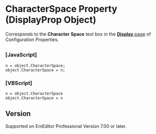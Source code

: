 # CharacterSpace Property (DisplayProp Object)

Corresponds to the **Character**
**Space** text box in the
[**Display** page](../../dlg/properties/display/index) of Configuration Properties.

## 

### \[JavaScript\]

```
n = object.CharacterSpace;
object.CharacterSpace = n;
```

### \[VBScript\]

```
n = object.CharacterSpace
object.CharacterSpace = n
```

## Version

Supported on EmEditor Professional Version 7.00 or later.
